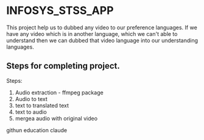 # INFOSYS_STSS_APP
This project help us to dubbed any video to our preference languages. If we have any video which is in another language,  which we can't able to understand then we can dubbed that video language into our understanding languages.

## Steps for completing project.
Steps:

1. Audio extraction - ffmpeg package
2. Audio to text
3. text to translated text
4. text to audio
5. mergea audio with original video

githun education
claude